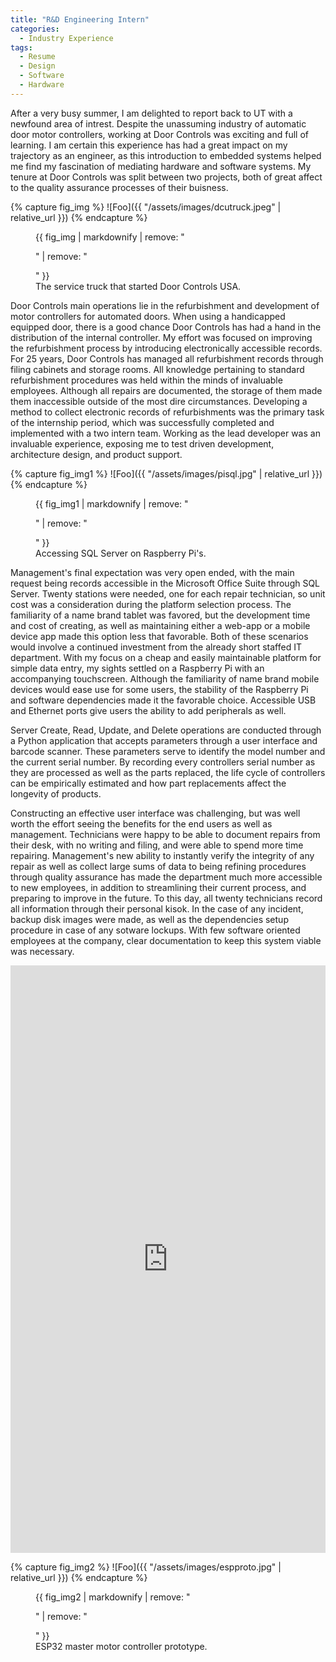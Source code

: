 ```yaml
---
title: "R&D Engineering Intern"
categories:
  - Industry Experience
tags:
  - Resume
  - Design
  - Software
  - Hardware
---
```


  After a very busy summer, I am delighted to report back to UT with a newfound area of intrest. Despite the unassuming industry of automatic door motor controllers, working at Door
 Controls was exciting and full of learning. I am certain this experience has had a great impact on my trajectory as an engineer, as this introduction to embedded systems helped me find
 my fascination of mediating hardware and software systems. My tenure at Door Controls was split between two projects, both of great affect to the quality assurance processes of their buisness.
 
{% capture fig_img %}
![Foo]({{ "/assets/images/dcutruck.jpeg" | relative_url }})
{% endcapture %}

<figure>
  {{ fig_img | markdownify | remove: "<p>" | remove: "</p>" }}
  <figcaption>The service truck that started Door Controls USA.</figcaption>
</figure>
 
 
Door Controls main operations lie in the refurbishment and development of motor controllers for automated doors. When using a handicapped equipped door, there is a good chance Door Controls has had a
 hand in the distribution of the internal controller. My effort was focused on improving the refurbishment process by introducing electronically accessible records. For 25 years, Door Controls 
 has managed all refurbishment records through filing cabinets and storage rooms. All knowledge pertaining to standard refurbishment procedures was held within the minds of invaluable employees.
Although all repairs are documented, the storage of them made them inaccessible outside of the most dire circumstances. Developing a method to collect electronic records of refurbishments was the primary task
of the internship period, which was successfully completed and implemented with a two intern team. Working as the lead developer was an invaluable experience, exposing me to test driven development, architecture design,
 and product support.
 

{% capture fig_img1 %}
![Foo]({{ "/assets/images/pisql.jpg" | relative_url }})
{% endcapture %}

<figure>
  {{ fig_img1 | markdownify | remove: "<p>" | remove: "</p>" }}
  <figcaption>Accessing SQL Server on Raspberry Pi's.</figcaption>
</figure>

Management's final expectation was very open ended, with the main request being records accessible in the Microsoft Office Suite through SQL Server. Twenty stations were needed, one for each
repair technician, so unit cost was a consideration during the platform selection process. The familiarity of a name brand tablet was favored, but the development time and cost of creating, as well
as maintaining either a web-app or a mobile device app made this option less that favorable. Both of these scenarios would involve a continued investment from the already short staffed IT department.
With my focus on a cheap and easily maintainable platform for simple data entry, my sights settled on a Raspberry Pi with an accompanying touchscreen. Although the familiarity of
name brand mobile devices would ease use for some users, the stability of the Raspberry Pi and software dependencies made it the favorable choice. Accessible USB and Ethernet ports give users
the ability to add peripherals as well.

Server Create, Read, Update, and Delete operations are conducted through a Python application that accepts parameters through a user interface and barcode scanner. These parameters serve to
identify the model number and the current serial number. By recording every controllers serial number as they are processed as well as the parts replaced, the life cycle of controllers can be empirically estimated
and how part replacements affect the longevity of products.

Constructing an effective user interface was challenging, but was well worth the effort seeing the benefits for the end users as well as management. Technicians were happy to be able to document
repairs from their desk, with no writing and filing, and were able to spend more time repairing. Management's new ability to instantly verify the integrity of any repair as well as
collect large sums of data to being refining procedures through quality assurance has made the department much more accessible to new employees, in addition to streamlining their current process, and preparing 
to improve in the future. To this day, all twenty technicians record all information through their personal kisok. In the case of any incident, backup disk images were made, as well as the dependencies setup
procedure in case of any sotware lockups. With few software oriented employees at the company, clear documentation to keep this system viable was necessary. 

<div style='position:relative; padding-bottom:calc(177.78% + 44px)'><iframe src='https://gfycat.com/ifr/SardonicMeatyHare' frameborder='0' scrolling='no' width='100%' height='100%' style='position:absolute;top:0;left:0;' allowfullscreen></iframe></div>


{% capture fig_img2 %}
![Foo]({{ "/assets/images/espproto.jpg" | relative_url }})
{% endcapture %}

<figure>
  {{ fig_img2 | markdownify | remove: "<p>" | remove: "</p>" }}
  <figcaption>ESP32 master motor controller prototype.</figcaption>
</figure>